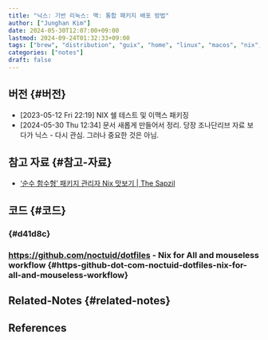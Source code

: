 ```yaml
---
title: "닉스: 기반 리눅스: 맥: 통합 패키지 배포 방법"
author: ["Junghan Kim"]
date: 2024-05-30T12:07:00+09:00
lastmod: 2024-09-24T01:32:33+09:00
tags: ["brew", "distribution", "guix", "home", "linux", "macos", "nix", "packages"]
categories: ["notes"]
draft: false
---
```


## 버전 {#버전}

-   <span class="timestamp-wrapper"><span class="timestamp">[2023-05-12 Fri 22:19] </span></span> NIX 쉘 테스트 및 이맥스 패키징
-   <span class="timestamp-wrapper"><span class="timestamp">[2024-05-30 Thu 12:34] </span></span> 문서 새롭게 만들어서 정리. 당장 조나단리브 자료 보다가 닉스 - 다시 관심. 그러나 중요한 것은 아님.


## 참고 자료 {#참고-자료}

-   [‘순수 함수형’ 패키지 관리자 Nix 맛보기 | The Sapzil](https://blog.sapzil.org/2021/05/09/nix/)


## 코드 {#코드}


###  {#d41d8c}


### <https://github.com/noctuid/dotfiles>  - Nix for All and mouseless workflow {#https-github-dot-com-noctuid-dotfiles-nix-for-all-and-mouseless-workflow}


## Related-Notes {#related-notes}

## References

<style>.csl-entry{text-indent: -1.5em; margin-left: 1.5em;}</style><div class="csl-bib-body">
</div>
